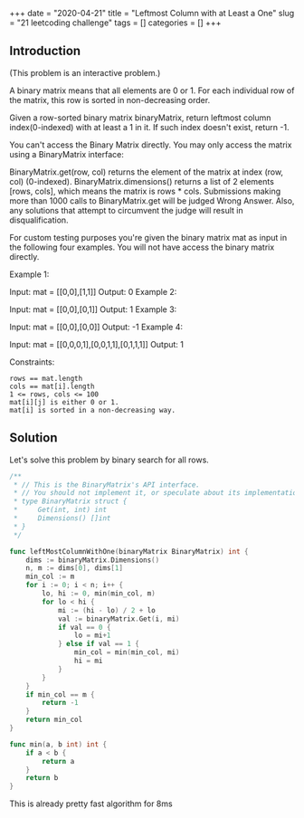 +++
date = "2020-04-21"
title = "Leftmost Column with at Least a One"
slug = "21 leetcoding challenge"
tags = []
categories = []
+++

## Introduction

(This problem is an interactive problem.)

A binary matrix means that all elements are 0 or 1. For each individual row of the matrix, this row is sorted in non-decreasing order.

Given a row-sorted binary matrix binaryMatrix, return leftmost column index(0-indexed) with at least a 1 in it. If such index doesn't exist, return -1.

You can't access the Binary Matrix directly.  You may only access the matrix using a BinaryMatrix interface:

BinaryMatrix.get(row, col) returns the element of the matrix at index (row, col) (0-indexed).
BinaryMatrix.dimensions() returns a list of 2 elements [rows, cols], which means the matrix is rows * cols.
Submissions making more than 1000 calls to BinaryMatrix.get will be judged Wrong Answer.  Also, any solutions that attempt to circumvent the judge will result in disqualification.

For custom testing purposes you're given the binary matrix mat as input in the following four examples. You will not have access the binary matrix directly.


Example 1:

Input: mat = [[0,0],[1,1]]
Output: 0
Example 2:

Input: mat = [[0,0],[0,1]]
Output: 1
Example 3:

Input: mat = [[0,0],[0,0]]
Output: -1
Example 4:

Input: mat = [[0,0,0,1],[0,0,1,1],[0,1,1,1]]
Output: 1

Constraints:
```
rows == mat.length
cols == mat[i].length
1 <= rows, cols <= 100
mat[i][j] is either 0 or 1.
mat[i] is sorted in a non-decreasing way.
```

## Solution

Let's solve this problem by binary search for all rows.

``` go
/**
 * // This is the BinaryMatrix's API interface.
 * // You should not implement it, or speculate about its implementation
 * type BinaryMatrix struct {
 *     Get(int, int) int
 *     Dimensions() []int
 * }
 */

func leftMostColumnWithOne(binaryMatrix BinaryMatrix) int {
    dims := binaryMatrix.Dimensions()
    n, m := dims[0], dims[1]
    min_col := m
    for i := 0; i < n; i++ {
        lo, hi := 0, min(min_col, m)
        for lo < hi {
            mi := (hi - lo) / 2 + lo
            val := binaryMatrix.Get(i, mi)
            if val == 0 {
                lo = mi+1
            } else if val == 1 {
                min_col = min(min_col, mi)
                hi = mi
            }
        }
    }   
    if min_col == m {
        return -1
    }
    return min_col
}

func min(a, b int) int {
    if a < b {
        return a
    }
    return b
}
```

This is already pretty fast algorithm for 8ms
